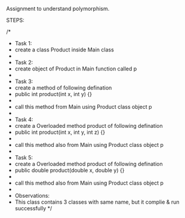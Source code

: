 Assignment to understand polymorphism.

STEPS:

/*
 * Task 1:
 * create a class Product inside Main class
 *
 * Task 2:
 * create object of Product in Main function called p
 *
 * Task 3:
 * create a method of following defination
 * public int product(int x, int y) {}
 *
 * call this method from Main using Product class object p
 *
 * Task 4:
 * create a Overloaded method product of following defination
 * public int product(int x, int y, int z) {}
 *
 * call this method also from Main using Product class object p
 *
 * Task 5:
 * create a Overloaded method product of following defination
 * public double product(double x, double y) {}
 *
 * call this method also from Main using Product class object p
 *
 * Observations:
 * This class contains 3 classes with same name, but it complie & run successfully
 */

